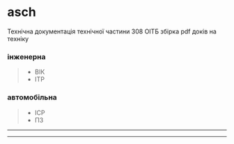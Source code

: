 # asch

Технічна документація технічної частини 308 ОІТБ
збірка pdf доків на техніку

### інженерна
> - ВІК
> - ІТР
### автомобільна
> - ІСР
> - ПЗ
*** 
_ _ _
